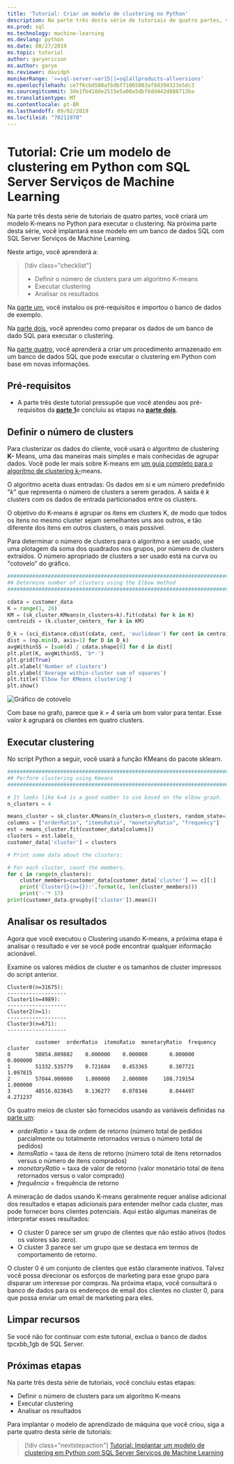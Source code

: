 ```yaml
---
title: 'Tutorial: Criar um modelo de clustering no Python'
description: Na parte três desta série de tutoriais de quatro partes, você criará um modelo K-means para executar o clustering em Python com SQL Server Serviços de Machine Learning.
ms.prod: sql
ms.technology: machine-learning
ms.devlang: python
ms.date: 08/27/2019
ms.topic: tutorial
author: garyericson
ms.author: garye
ms.reviewer: davidph
monikerRange: '>=sql-server-ver15||=sqlallproducts-allversions'
ms.openlocfilehash: ce7f6cbd580afbdbf71065803af8d394323e5dc3
ms.sourcegitcommit: 3de1fb410de2515e5a00a5dbf6dd442d888713ba
ms.translationtype: MT
ms.contentlocale: pt-BR
ms.lasthandoff: 09/02/2019
ms.locfileid: "70211970"
---
```

# <a name="tutorial-build-a-clustering-model-in-python-with-sql-server-machine-learning-services"></a>Tutorial: Crie um modelo de clustering em Python com SQL Server Serviços de Machine Learning

Na parte três desta série de tutoriais de quatro partes, você criará um modelo K-means no Python para executar o clustering. Na próxima parte desta série, você implantará esse modelo em um banco de dados SQL com SQL Server Serviços de Machine Learning.

Neste artigo, você aprenderá a:

> [!div class="checklist"]
> * Definir o número de clusters para um algoritmo K-means
> * Executar clustering
> * Analisar os resultados

Na [parte um](tutorial-python-clustering-model.md), você instalou os pré-requisitos e importou o banco de dados de exemplo.

Na [parte dois](tutorial-python-clustering-model-prepare-data.md), você aprendeu como preparar os dados de um banco de dado SQL para executar o clustering.

Na [parte quatro](tutorial-python-clustering-model-deploy.md), você aprenderá a criar um procedimento armazenado em um banco de dados SQL que pode executar o clustering em Python com base em novas informações.

## <a name="prerequisites"></a>Pré-requisitos

* A parte três deste tutorial pressupõe que você atendeu aos pré-requisitos da [**parte 1**](tutorial-python-clustering-model.md)e concluiu as etapas na [**parte dois**](tutorial-python-clustering-model-prepare-data.md).

## <a name="define-the-number-of-clusters"></a>Definir o número de clusters

Para clusterizar os dados do cliente, você usará o algoritmo de clustering **K-** Means, uma das maneiras mais simples e mais conhecidas de agrupar dados.
Você pode ler mais sobre K-means em [um guia completo para o algoritmo de clustering k-](https://www.kdnuggets.com/2019/05/guide-k-means-clustering-algorithm.html)means.

O algoritmo aceita duas entradas: Os dados em si e um número predefinido "*k*" que representa o número de clusters a serem gerados.
A saída é *k* clusters com os dados de entrada particionados entre os clusters.

O objetivo do K-means é agrupar os itens em clusters K, de modo que todos os itens no mesmo cluster sejam semelhantes uns aos outros, e tão diferente dos itens em outros clusters, o mais possível.

Para determinar o número de clusters para o algoritmo a ser usado, use uma plotagem da soma dos quadrados nos grupos, por número de clusters extraídos. O número apropriado de clusters a ser usado está na curva ou "cotovelo" do gráfico.

```python
################################################################################################
## Determine number of clusters using the Elbow method
################################################################################################

cdata = customer_data
K = range(1, 20)
KM = (sk_cluster.KMeans(n_clusters=k).fit(cdata) for k in K)
centroids = (k.cluster_centers_ for k in KM)

D_k = (sci_distance.cdist(cdata, cent, 'euclidean') for cent in centroids)
dist = (np.min(D, axis=1) for D in D_k)
avgWithinSS = [sum(d) / cdata.shape[0] for d in dist]
plt.plot(K, avgWithinSS, 'b*-')
plt.grid(True)
plt.xlabel('Number of clusters')
plt.ylabel('Average within-cluster sum of squares')
plt.title('Elbow for KMeans clustering')
plt.show()
```

![Gráfico de cotovelo](./media/python-tutorial-elbow-graph.png)

Com base no grafo, parece que *k = 4* seria um bom valor para tentar. Esse valor *k* agrupará os clientes em quatro clusters.

## <a name="perform-clustering"></a>Executar clustering

No script Python a seguir, você usará a função KMeans do pacote sklearn.

```python
################################################################################################
## Perform clustering using Kmeans
################################################################################################

# It looks like k=4 is a good number to use based on the elbow graph.
n_clusters = 4

means_cluster = sk_cluster.KMeans(n_clusters=n_clusters, random_state=111)
columns = ["orderRatio", "itemsRatio", "monetaryRatio", "frequency"]
est = means_cluster.fit(customer_data[columns])
clusters = est.labels_
customer_data['cluster'] = clusters

# Print some data about the clusters:

# For each cluster, count the members.
for c in range(n_clusters):
    cluster_members=customer_data[customer_data['cluster'] == c][:]
    print('Cluster{}(n={}):'.format(c, len(cluster_members)))
    print('-'* 17)
print(customer_data.groupby(['cluster']).mean())
```

## <a name="analyze-the-results"></a>Analisar os resultados

Agora que você executou o Clustering usando K-means, a próxima etapa é analisar o resultado e ver se você pode encontrar qualquer informação acionável.

Examine os valores médios de cluster e os tamanhos de cluster impressos do script anterior.

```results
Cluster0(n=31675):
-------------------
Cluster1(n=4989):
-------------------
Cluster2(n=1):
-------------------
Cluster3(n=671):
-------------------

         customer  orderRatio  itemsRatio  monetaryRatio  frequency
cluster
0        50854.809882    0.000000    0.000000       0.000000   0.000000
1        51332.535779    0.721604    0.453365       0.307721   1.097815
2        57044.000000    1.000000    2.000000     108.719154   1.000000
3        48516.023845    0.136277    0.078346       0.044497   4.271237
```

Os quatro meios de cluster são fornecidos usando as variáveis definidas na [parte um](tutorial-python-clustering-model-prepare-data.md#separate-customers):

* *orderRatio* = taxa de ordem de retorno (número total de pedidos parcialmente ou totalmente retornados versus o número total de pedidos)
* *itemsRatio* = taxa de itens de retorno (número total de itens retornados versus o número de itens comprados)
* *monetaryRatio* = taxa de valor de retorno (valor monetário total de itens retornados versus o valor comprado)
* *frequência* = frequência de retorno

A mineração de dados usando K-means geralmente requer análise adicional dos resultados e etapas adicionais para entender melhor cada cluster, mas pode fornecer bons clientes potenciais.
Aqui estão algumas maneiras de interpretar esses resultados:

* O cluster 0 parece ser um grupo de clientes que não estão ativos (todos os valores são zero).
* O cluster 3 parece ser um grupo que se destaca em termos de comportamento de retorno.

O cluster 0 é um conjunto de clientes que estão claramente inativos. Talvez você possa direcionar os esforços de marketing para esse grupo para disparar um interesse por compras. Na próxima etapa, você consultará o banco de dados para os endereços de email dos clientes no cluster 0, para que possa enviar um email de marketing para eles.

## <a name="clean-up-resources"></a>Limpar recursos

Se você não for continuar com este tutorial, exclua o banco de dados tpcxbb_1gb de SQL Server.

## <a name="next-steps"></a>Próximas etapas

Na parte três desta série de tutoriais, você concluiu estas etapas:

* Definir o número de clusters para um algoritmo K-means
* Executar clustering
* Analisar os resultados

Para implantar o modelo de aprendizado de máquina que você criou, siga a parte quatro desta série de tutoriais:

> [!div class="nextstepaction"]
> [Tutorial: Implantar um modelo de clustering em Python com SQL Server Serviços de Machine Learning](tutorial-python-clustering-model-deploy.md)